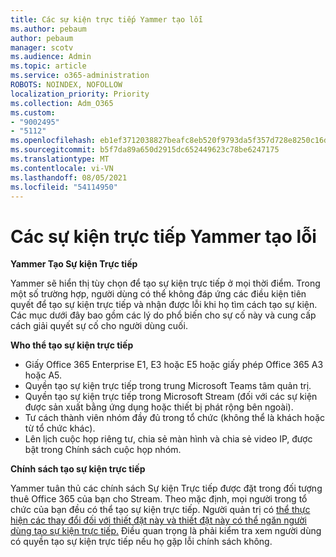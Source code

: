 ```yaml
---
title: Các sự kiện trực tiếp Yammer tạo lỗi
ms.author: pebaum
author: pebaum
manager: scotv
ms.audience: Admin
ms.topic: article
ms.service: o365-administration
ROBOTS: NOINDEX, NOFOLLOW
localization_priority: Priority
ms.collection: Adm_O365
ms.custom:
- "9002495"
- "5112"
ms.openlocfilehash: eb1ef3712038827beafc8eb520f9793da5f357d728e8250c16d88a99b8b5fe20
ms.sourcegitcommit: b5f7da89a650d2915dc652449623c78be6247175
ms.translationtype: MT
ms.contentlocale: vi-VN
ms.lasthandoff: 08/05/2021
ms.locfileid: "54114950"
---
```

# <a name="live-events-in-yammer-creation-errors"></a>Các sự kiện trực tiếp Yammer tạo lỗi

**Yammer Tạo Sự kiện Trực tiếp**

Yammer sẽ hiển thị tùy chọn để tạo sự kiện trực tiếp ở mọi thời điểm. Trong một số trường hợp, người dùng có thể không đáp ứng các điều kiện tiên quyết để tạo sự kiện trực tiếp và nhận được lỗi khi họ tìm cách tạo sự kiện. Các mục dưới đây bao gồm các lý do phổ biến cho sự cố này và cung cấp cách giải quyết sự cố cho người dùng cuối.

**Who thể tạo sự kiện trực tiếp**
- Giấy Office 365 Enterprise E1, E3 hoặc E5 hoặc giấy phép Office 365 A3 hoặc A5.
- Quyền tạo sự kiện trực tiếp trong trung Microsoft Teams tâm quản trị.
- Quyền tạo sự kiện trực tiếp trong Microsoft Stream (đối với các sự kiện được sản xuất bằng ứng dụng hoặc thiết bị phát rộng bên ngoài).
- Tư cách thành viên nhóm đầy đủ trong tổ chức (không thể là khách hoặc từ tổ chức khác).
- Lên lịch cuộc họp riêng tư, chia sẻ màn hình và chia sẻ video IP, được bật trong Chính sách cuộc họp nhóm.

**Chính sách tạo sự kiện trực tiếp**

Yammer tuân thủ các chính sách Sự kiện Trực tiếp được đặt trong đối tượng thuê Office 365 của bạn cho Stream. Theo mặc định, mọi người trong tổ chức của bạn đều có thể tạo sự kiện trực tiếp. Người quản trị có [thể thực hiện các thay đổi đối với thiết đặt này và thiết đặt này có thể ngăn người dùng tạo sự kiện trực tiếp.](https://docs.microsoft.com/stream/live-event-administration#enabling-and-restricting-users-to-creating) Điều quan trọng là phải kiểm tra xem người dùng có quyền tạo sự kiện trực tiếp nếu họ gặp lỗi chính sách không.

